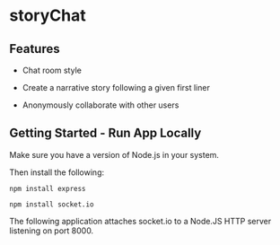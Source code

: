 # storyChat

## Features

* Chat room style

* Create a narrative story following a given first liner

* Anonymously collaborate with other users

## Getting Started - Run App Locally

Make sure you have a version of Node.js in your system.

Then install the following:

```
npm install express

npm install socket.io
```
The following application attaches socket.io to a Node.JS HTTP server listening on port 8000.

